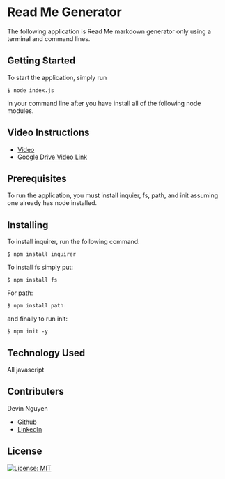# Read Me Generator 

The following application is Read Me markdown generator only using a terminal and command lines.

## Getting Started 

To start the application, simply run 
```
$ node index.js
```
in your command line after you have install all of the following node modules. 

## Video Instructions

* [Video](./ReadMeGeneratorFinal.mp4)
* [Google Drive Video Link](https://drive.google.com/file/d/1Bp3mPFpEIKcBt1tXYt-r6bBJg9YP9tXv/view)

## Prerequisites

To run the application, you must install inquier, fs, path, and init  assuming one already has node installed. 

## Installing 

To install inquirer, run the following command:
```
$ npm install inquirer
```
To install fs simply put:
```
$ npm install fs
```
For path:
```
$ npm install path
```
and finally to run init:
```
$ npm init -y
```

## Technology Used

All javascript

## Contributers

Devin Nguyen
- [Github](https://github.com/kuyadevin)
- [LinkedIn](https://www.linkedin.com/in/devin-nguyen-9a0676212/)

## License

[![License: MIT](https://img.shields.io/badge/License-MIT-yellow.svg)](https://opensource.org/licenses/MIT)